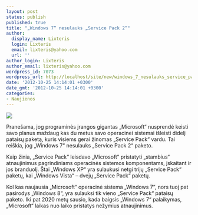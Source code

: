 ```yaml
---
layout: post
status: publish
published: true
title: "„Windows 7“ nesulauks „Service Pack 2“"
author:
  display_name: Lixteris
  login: Lixteris
  email: lixteris@yahoo.com
  url: ''
author_login: Lixteris
author_email: lixteris@yahoo.com
wordpress_id: 7073
wordpress_url: http://localhost/site/new/windows_7_nesulauks_service_pack_2/
date: '2012-10-25 14:14:01 +0300'
date_gmt: '2012-10-25 14:14:01 +0300'
categories:
- Naujienos
---
```

<p><div class="imgright"><img src="http://technews.lt/upload/windows-7-box.jpg"  /></div></p>
<p>
	Prane&scaron;ama, jog programinės įrangos gigantas &bdquo;Microsoft&ldquo; nusprendė keisti savo planus maždaug kas du metus savo operacinei sistemai i&scaron;leisti didelį pataisų paketą, kuris visiems gerai žinomas &bdquo;Service Pack&ldquo; vardu. Tai rei&scaron;kia, jog &bdquo;Windows 7&ldquo; nesulauks &bdquo;Service Pack 2&ldquo; paketo.</p>
<p>
	Kaip žinia, &bdquo;Service Pack&ldquo; leisdavo &bdquo;Microsoft&ldquo; pristatyti &bdquo;stambius&ldquo; atnaujinimus pagrindiniams operacinės sistemos komponentams, įskaitant ir jos branduolį. &Scaron;tai &bdquo;Windows XP&ldquo; yra sulaukusi netgi trijų &bdquo;Service Pack&ldquo; paketų, kai &bdquo;Windows Vista&ldquo; &ndash; dvejų &bdquo;Service Pack&ldquo; paketų.</p>
<p>
	Kol kas naujausia &bdquo;Microsoft&ldquo; operacinė sistema &bdquo;Windows 7&rdquo;, nors tuoj pat pasirodys &bdquo;Windows 8&ldquo;, yra sulauksi tik vieno &bdquo;Service Pack&ldquo; pataisų paketo. Iki pat 2020 metų sausio, kada baigsis &bdquo;Windows 7&ldquo; palaikymas, &bdquo;Microsoft&ldquo; laikas nuo laiko pristatys nežymius atnaujinimus.</p>
